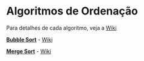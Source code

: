 # Algoritmos de Ordenação

Para detalhes de cada algoritmo, veja a [Wiki](https://github.com/Algpedia/Wiki/tree/master/Ordenacao)

[**Bubble Sort**](./bubbleSort.js) - [Wiki](https://github.com/Algpedia/Wiki/tree/master/Ordenacao#bubble-sort)

[**Merge Sort**](./mergeSort.js) - [Wiki](https://github.com/Algpedia/Wiki/tree/master/Ordenacao#merge-sort)
